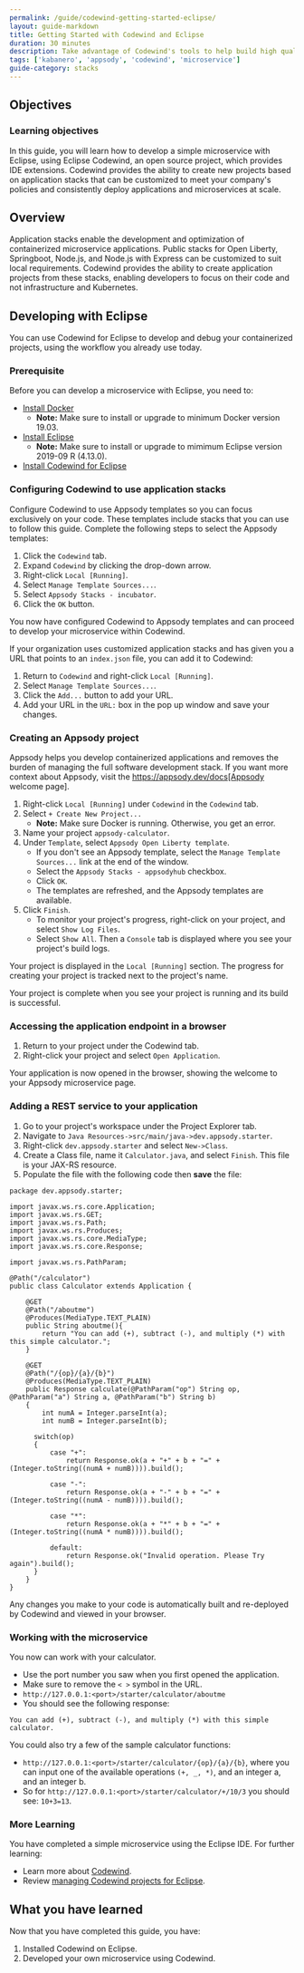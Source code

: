 ```yaml
---
permalink: /guide/codewind-getting-started-eclipse/
layout: guide-markdown
title: Getting Started with Codewind and Eclipse
duration: 30 minutes
description: Take advantage of Codewind's tools to help build high quality cloud native applications with the Eclipse IDE.
tags: ['kabanero', 'appsody', 'codewind', 'microservice']
guide-category: stacks
---
```


## Objectives

### Learning objectives

In this guide, you will learn how to develop a simple microservice with Eclipse, using Eclipse Codewind, an open source project, which provides IDE extensions. Codewind provides the ability to create new projects based on application stacks that can be customized to meet your company's policies and consistently deploy applications and microservices at scale.

## Overview   

Application stacks enable the development and optimization of containerized microservice applications. Public stacks for Open Liberty, Springboot, Node.js, and Node.js with Express can be customized to suit local requirements. Codewind provides the ability to create application projects from these stacks, enabling developers to focus on their code and not infrastructure and Kubernetes.

## Developing with Eclipse

You can use Codewind for Eclipse to develop and debug your containerized projects, using the workflow you already use today.

### Prerequisite

Before you can develop a microservice with Eclipse, you need to:

* [Install Docker](https://docs.docker.com/install/)
    * **Note:** Make sure to install or upgrade to minimum Docker version 19.03.
* [Install Eclipse](https://www.eclipse.org/downloads/packages/release/)
    * **Note:** Make sure to install or upgrade to mimimum Eclipse version 2019-09 R (4.13.0).
* [Install Codewind for Eclipse](https://kabanero.io/docs/ref/general/installation/installing-dev-tools.html#installing-codewind-for-eclipse)

### Configuring Codewind to use application stacks

Configure Codewind to use Appsody templates so you can focus exclusively on your code. These templates include stacks that you can use to follow this guide. Complete the following steps to select the Appsody templates:

1. Click the `Codewind` tab.
2. Expand `Codewind` by clicking the drop-down arrow.
3. Right-click `Local [Running]`.
4. Select `Manage Template Sources...`.
5. Select `Appsody Stacks - incubator`.
6. Click the `OK` button.

You now have configured Codewind to Appsody templates and can proceed to develop your microservice within Codewind.

If your organization uses customized application stacks and has given you a URL that points to an `index.json` file, you can add it to Codewind:

1. Return to  `Codewind` and right-click `Local [Running]`.
2. Select `Manage Template Sources...`.
3. Click the `Add...` button to add your URL.
4. Add your URL in the `URL:` box in the pop up window and save your changes.

### Creating an Appsody project

Appsody helps you develop containerized applications and removes the burden of managing the full software development stack. If you want more context about Appsody, visit the https://appsody.dev/docs[Appsody welcome page].

1. Right-click `Local [Running]` under `Codewind` in the `Codewind` tab.
2. Select `+ Create New Project...`
    * **Note:** Make sure Docker is running. Otherwise, you get an error.
3. Name your project `appsody-calculator`.
4. Under `Template`, select `Appsody Open Liberty template`. 
    * If you don't see an Appsody template, select the `Manage Template Sources...` link at the end of the window.
    * Select the `Appsody Stacks - appsodyhub` checkbox.
    * Click `OK`.
    * The templates are refreshed, and the Appsody templates are available.
5. Click `Finish`.
    * To monitor your project's progress, right-click on your project, and select `Show Log Files`.
    * Select `Show All`. Then a `Console` tab is displayed where you see your project's build logs.

Your project is displayed in the `Local [Running]` section. The progress for creating your project is tracked next to the project's name.

Your project is complete when you see your project is running and its build is successful.

### Accessing the application endpoint in a browser

1. Return to your project under the Codewind tab.
2. Right-click your project and select `Open Application`.

Your application is now opened in the browser, showing the welcome to your Appsody microservice page.

### Adding a REST service to your application

1. Go to your project's workspace under the Project Explorer tab.
2. Navigate to `Java Resources->src/main/java->dev.appsody.starter`.
3. Right-click `dev.appsody.starter` and select `New->Class`.
4. Create a Class file, name it `Calculator.java`, and select `Finish`. This file is your JAX-RS resource.
5. Populate the file with the following code then **save** the file:

```
package dev.appsody.starter;

import javax.ws.rs.core.Application;
import javax.ws.rs.GET;
import javax.ws.rs.Path;
import javax.ws.rs.Produces;
import javax.ws.rs.core.MediaType;
import javax.ws.rs.core.Response;

import javax.ws.rs.PathParam;

@Path("/calculator")
public class Calculator extends Application {

    @GET
    @Path("/aboutme")
    @Produces(MediaType.TEXT_PLAIN)
    public String aboutme(){
        return "You can add (+), subtract (-), and multiply (*) with this simple calculator.";
    }

    @GET
    @Path("/{op}/{a}/{b}")
    @Produces(MediaType.TEXT_PLAIN)
    public Response calculate(@PathParam("op") String op, @PathParam("a") String a, @PathParam("b") String b)
    {
        int numA = Integer.parseInt(a);
        int numB = Integer.parseInt(b);

      switch(op)
      {
          case "+":
              return Response.ok(a + "+" + b + "=" + (Integer.toString((numA + numB)))).build();

          case "-":
              return Response.ok(a + "-" + b + "=" + (Integer.toString((numA - numB)))).build();

          case "*":
              return Response.ok(a + "*" + b + "=" + (Integer.toString((numA * numB)))).build();

          default:
              return Response.ok("Invalid operation. Please Try again").build();
      }
    }
}
```
Any changes you make to your code is automatically built and re-deployed by Codewind and viewed in your browser.

### Working with the microservice

You now can work with your calculator.

* Use the port number you saw when you first opened the application.
* Make sure to remove the `< >` symbol in the URL.
* `http://127.0.0.1:<port>/starter/calculator/aboutme`
* You should see the following response:

```
You can add (+), subtract (-), and multiply (*) with this simple calculator.
```

You could also try a few of the sample calculator functions:

* `http://127.0.0.1:<port>/starter/calculator/{op}/{a}/{b}`, where you can input one of the available operations `(+, _, *)`, and an integer a, and an integer b.
* So for `http://127.0.0.1:<port>/starter/calculator/+/10/3` you should see: `10+3=13`.

### More Learning

You have completed a simple microservice using the Eclipse IDE. For further learning:

* Learn more about [Codewind](https://www.eclipse.org/codewind).
* Review [managing Codewind projects for Eclipse](https://www.eclipse.org/codewind/mdteclipsemanagingprojects.html).

## What you have learned

Now that you have completed this guide, you have:

1. Installed Codewind on Eclipse.
2. Developed your own microservice using Codewind.
